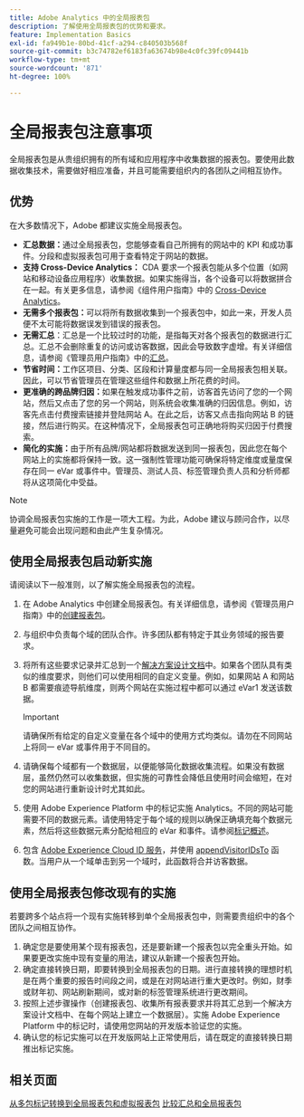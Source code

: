 ```yaml
---
title: Adobe Analytics 中的全局报表包
description: 了解使用全局报表包的优势和要求。
feature: Implementation Basics
exl-id: fa949b1e-80bd-41cf-a294-c840503b568f
source-git-commit: b3c74782ef6183fa63674b98e4c0fc39fc09441b
workflow-type: tm+mt
source-wordcount: '871'
ht-degree: 100%

---
```


# 全局报表包注意事项

全局报表包是从贵组织拥有的所有域和应用程序中收集数据的报表包。要使用此数据收集技术，需要做好相应准备，并且可能需要组织内的各团队之间相互协作。

## 优势

在大多数情况下，Adobe 都建议实施全局报表包。

* **汇总数据：**&#x200B;通过全局报表包，您能够查看自己所拥有的网站中的 KPI 和成功事件。分段和虚拟报表包可用于查看特定于网站的数据。
* **支持 Cross-Device Analytics：** CDA 要求一个报表包能从多个位置（如网站和移动设备应用程序）收集数据。如果实施得当，各个设备可以将数据拼合在一起。有关更多信息，请参阅《组件用户指南》中的 [Cross-Device Analytics](../../components/cda/overview.md)。
* **无需多个报表包：**&#x200B;可以将所有数据收集到一个报表包中，如此一来，开发人员便不太可能将数据误发到错误的报表包。
* **无需汇总**：汇总是一个比较过时的功能，是指每天对各个报表包的数据进行汇总。汇总不会删除重复的访问或访客数据，因此会导致数字虚增。有关详细信息，请参阅《管理员用户指南》中的[汇总](../../admin/c-manage-report-suites/rollup-report-suite.md)。
* **节省时间：**&#x200B;工作区项目、分类、区段和计算量度都与同一全局报表包相关联。因此，可以节省管理员在管理这些组件和数据上所花费的时间。
* **更准确的跨品牌归因：**&#x200B;如果在触发成功事件之前，访客首先访问了您的一个网站，然后又点击了您的另一个网站，则系统会收集准确的归因信息。例如，访客先点击付费搜索链接并登陆网站 A。在此之后，访客又点击指向网站 B 的链接，然后进行购买。在这种情况下，全局报表包可正确地将购买归因于付费搜索。
* **简化的实施：**&#x200B;由于所有品牌/网站都将数据发送到同一报表包，因此您在每个网站上的实施都将保持一致。这一强制性管理功能可确保将特定维度或量度保存在同一 eVar 或事件中。管理员、测试人员、标签管理负责人员和分析师都将从这项简化中受益。

>[!NOTE]
>
>协调全局报表包实施的工作是一项大工程。为此，Adobe 建议与顾问合作，以尽量避免可能会出现问题和由此产生复杂情况。

## 使用全局报表包启动新实施

请阅读以下一般准则，以了解实施全局报表包的流程。

1. 在 Adobe Analytics 中创建全局报表包。有关详细信息，请参阅《管理员用户指南》中的[创建报表包](/help/admin/c-manage-report-suites/c-new-report-suite/t-create-a-report-suite.md)。
1. 与组织中负责每个域的团队合作。许多团队都有特定于其业务领域的报告要求。
1. 将所有这些要求记录并汇总到一个[解决方案设计文档](solution-design.md)中。如果各个团队具有类似的维度要求，则他们可以使用相同的自定义变量。例如，如果网站 A 和网站 B 都需要痕迹导航维度，则两个网站在实施过程中都可以通过 eVar1 发送该数据。

   >[!IMPORTANT]
   >
   > 请确保所有给定的自定义变量在各个域中的使用方式均类似。请勿在不同网站上将同一 eVar 或事件用于不同目的。
1. 请确保每个域都有一个数据层，以便能够简化数据收集流程。如果没有数据层，虽然仍然可以收集数据，但实施的可靠性会降低且使用时间会缩短，在对您的网站进行重新设计时尤其如此。
1. 使用 Adobe Experience Platform 中的标记实施 Analytics。不同的网站可能需要不同的数据元素。请使用特定于每个域的规则以确保正确填充每个数据元素，然后将这些数据元素分配给相应的 eVar 和事件。请参阅[标记概述](https://experienceleague.adobe.com/docs/experience-platform/tags/home.html?lang=zh-Hans)。
1. 包含 [Adobe Experience Cloud ID 服务](https://experienceleague.adobe.com/docs/id-service/using/home.html?lang=zh-Hans)，并使用 [appendVisitorIDsTo](https://experienceleague.adobe.com/docs/id-service/using/id-service-api/methods/appendvisitorid.html?lang=zh-Hans) 函数。当用户从一个域单击到另一个域时，此函数将合并访客数据。

## 使用全局报表包修改现有的实施

若要跨多个站点将一个现有实施转移到单个全局报表包中，则需要贵组织中的各个团队之间相互协作。

1. 确定您是要使用某个现有报表包，还是要新建一个报表包以完全重头开始。如果要更改实施中现有变量的用法，建议从新建一个报表包开始。
2. 确定直接转换日期，即要转换到全局报表包的日期。进行直接转换的理想时机是在两个重要的报告时间段之间，或是在对网站进行重大更改时。例如，财季或财年初、网站刷新期间，或对新的标签管理系统进行更改期间。
3. 按照上述步骤操作（创建报表包、收集所有报表要求并将其汇总到一个解决方案设计文档中、在每个网站上建立一个数据层）。实施 Adobe Experience Platform 中的标记时，请使用您网站的开发版本验证您的实施。
4. 确认您的标记实施可以在开发版网站上正常使用后，请在既定的直接转换日期推出标记实施。

## 相关页面

[从多包标记转换到全局报表包和虚拟报表包](../../components/vrs/vrs-considerations.md)
[比较汇总和全局报表包](../../admin/c-manage-report-suites/rollup-report-suite.md)
